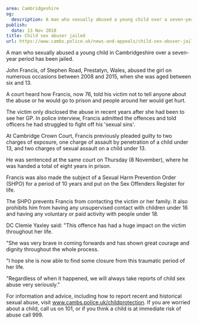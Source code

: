 ```yaml
area: Cambridgeshire
og:
  description: A man who sexually abused a young child over a seven-year period has been jailed.
publish:
  date: 13 Nov 2018
title: Child sex abuser jailed
url: https://www.cambs.police.uk/news-and-appeals/child-sex-abuser-jailed-john-francis
```

A man who sexually abused a young child in Cambridgeshire over a seven-year period has been jailed.

John Francis, of Stephen Road, Prestatyn, Wales, abused the girl on numerous occasions between 2008 and 2015, when she was aged between six and 13.

A court heard how Francis, now 76, told his victim not to tell anyone about the abuse or he would go to prison and people around her would get hurt.

The victim only disclosed the abuse in recent years after she had been to see her GP. In police interview, Francis admitted the offences and told officers he had struggled to fight off his 'sexual sins'.

At Cambridge Crown Court, Francis previously pleaded guilty to two charges of exposure, one charge of assault by penetration of a child under 13, and two charges of sexual assault on a child under 13.

He was sentenced at the same court on Thursday (8 November), where he was handed a total of eight years in prison.

Francis was also made the subject of a Sexual Harm Prevention Order (SHPO) for a period of 10 years and put on the Sex Offenders Register for life.

The SHPO prevents Francis from contacting the victim or her family. It also prohibits him from having any unsupervised contact with children under 16 and having any voluntary or paid activity with people under 18.

DC Clemie Yaxley said: "This offence has had a huge impact on the victim throughout her life.

"She was very brave in coming forwards and has shown great courage and dignity throughout the whole process.

"I hope she is now able to find some closure from this traumatic period of her life.

"Regardless of when it happened, we will always take reports of child sex abuse very seriously."

For information and advice, including how to report recent and historical sexual abuse, visit www.cambs.police.uk/childprotection. If you are worried about a child, call us on 101, or if you think a child is at immediate risk of abuse call 999.
